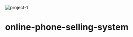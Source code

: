 ![project-1](https://github.com/abhijithca78/online-phone-selling-system/assets/83497961/f27862c7-2888-4d37-8061-d651f27bae1e)
# online-phone-selling-system
